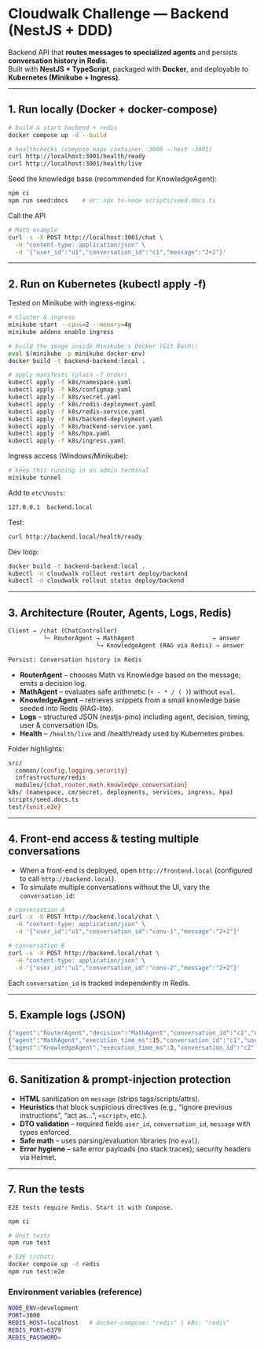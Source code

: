 # Cloudwalk Challenge — Backend (NestJS + DDD)

Backend API that **routes messages to specialized agents** and persists **conversation history in Redis**.  
Built with **NestJS + TypeScript**, packaged with **Docker**, and deployable to **Kubernetes (Minikube + Ingress)**.

---

## 1. Run locally (Docker + docker-compose)

```bash
# build & start backend + redis
docker compose up -d --build

# healthchecks (compose maps container :3000 → host :3001)
curl http://localhost:3001/health/ready
curl http://localhost:3001/health/live
```

Seed the knowledge base (recommended for KnowledgeAgent):
```bash
npm ci
npm run seed:docs    # or: npx ts-node scripts/seed.docs.ts
```

Call the API
```bash
# Math example
curl -s -X POST http://localhost:3001/chat \
  -H "content-type: application/json" \
  -d '{"user_id":"u1","conversation_id":"c1","message":"2+2"}'
```

---

## 2. Run on Kubernetes (kubectl apply -f)
Tested on Minikube with ingress-nginx.
```bash
# cluster & ingress
minikube start --cpus=2 --memory=4g
minikube addons enable ingress

# build the image inside Minikube's Docker (Git Bash):
eval $(minikube -p minikube docker-env)
docker build -t backend-backend:local .

# apply manifests (plain -f order)
kubectl apply -f k8s/namespace.yaml
kubectl apply -f k8s/configmap.yaml
kubectl apply -f k8s/secret.yaml
kubectl apply -f k8s/redis-deployment.yaml
kubectl apply -f k8s/redis-service.yaml
kubectl apply -f k8s/backend-deployment.yaml
kubectl apply -f k8s/backend-service.yaml
kubectl apply -f k8s/hpa.yaml
kubectl apply -f k8s/ingress.yaml
```

Ingress access (Windows/Minikube):
```bash
# keep this running in an admin terminal
minikube tunnel
```

Add to `etc\hosts`:
```bash
127.0.0.1  backend.local
```

Test:
```bash
curl http://backend.local/health/ready
```

Dev loop:
```bash
docker build -t backend-backend:local .
kubectl -n cloudwalk rollout restart deploy/backend
kubectl -n cloudwalk rollout status deploy/backend
```

---

## 3. Architecture (Router, Agents, Logs, Redis)
```bash
Client → /chat (ChatController)
          └─ RouterAgent → MathAgent                      → answer
                         └→ KnowledgeAgent (RAG via Redis) → answer

Persist: Conversation history in Redis
```
- **RouterAgent** – chooses Math vs Knowledge based on the message; emits a decision log.
- **MathAgent** – evaluates safe arithmetic (`+ - * / ( )`) without `eval`.
- **KnowledgeAgent** – retrieves snippets from a small knowledge base seeded into Redis (RAG-lite).
- **Logs** – structured JSON (nestjs-pino) including agent, decision, timing, user & conversation IDs.
- **Health** – `/health/live` and /health/ready used by Kubernetes probes.

Folder highlights:
```bash
src/
  common/{config,logging,security}
  infrastructure/redis
  modules/{chat,router,math,knowledge,conversation}
k8s/ (namespace, cm/secret, deployments, services, ingress, hpa)
scripts/seed.docs.ts
test/{unit,e2e}
```

---

## 4. Front-end access & testing multiple conversations
- When a front-end is deployed, open `http://frontend.local` (configured to call `http://backend.local`).
- To simulate multiple conversations without the UI, vary the `conversation_id`:
```bash
# conversation A
curl -s -X POST http://backend.local/chat \
  -H "content-type: application/json" \
  -d '{"user_id":"u1","conversation_id":"conv-1","message":"2+2"}'

# conversation B
curl -s -X POST http://backend.local/chat \
  -H "content-type: application/json" \
  -d '{"user_id":"u1","conversation_id":"conv-2","message":"2+2"}'
```
Each `conversation_id` is tracked independently in Redis.

---

## 5. Example logs (JSON)
```bash
{"agent":"RouterAgent","decision":"MathAgent","conversation_id":"c1","user_id":"u1","timestamp":"2025-09-23T19:18:41.053Z","level":"INFO"}
{"agent":"MathAgent","execution_time_ms":15,"conversation_id":"c1","user_id":"u1","timestamp":"2025-09-23T19:18:41.067Z","level":"INFO"}
{"agent":"KnowledgeAgent","execution_time_ms":3,"conversation_id":"c2","user_id":"u2","timestamp":"2025-09-23T19:18:51.419Z","level":"INFO"}
```

---

## 6. Sanitization & prompt-injection protection
- **HTML** sanitization on `message` (strips tags/scripts/attrs).
- **Heuristics** that block suspicious directives (e.g., “ignore previous instructions”, “act as…”, `<script>`, etc.).
- **DTO validation** – required fields `user_id`, `conversation_id`, `message` with types enforced.
- **Safe math** – uses parsing/evaluation libraries (no `eval`).
- **Error hygiene** – safe error payloads (no stack traces); security headers via Helmet.

---

## 7. Run the tests
    E2E tests require Redis. Start it with Compose.
```bash
npm ci

# Unit tests
npm run test

# E2E (/chat)
docker compose up -d redis
npm run test:e2e
```

### Environment variables (reference)
```bash
NODE_ENV=development
PORT=3000
REDIS_HOST=localhost   # docker-compose: "redis" | k8s: "redis"
REDIS_PORT=6379
REDIS_PASSWORD=
```

